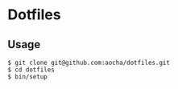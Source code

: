 # Dotfiles

## Usage

```shell
$ git clone git@github.com:aocha/dotfiles.git
$ cd dotfiles
$ bin/setup
```
